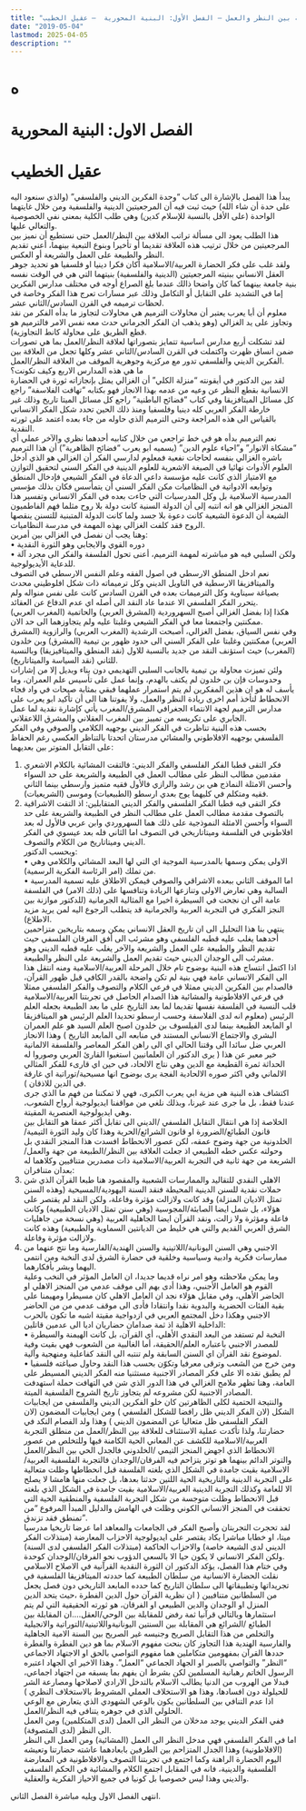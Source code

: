 ```yaml
---
title: "المدخل التاريخي البديل للعلاقة بين النظر والعمل – الفصل الأول: البنية المحورية  – عقيل الخطيب"
date: "2019-05-04"
lastmod: 2025-04-05
description: ""
---
```

# **ه**

# **الفصل الاول: البنية المحورية**

# عقيل الخطيب

يبدأ هذا الفصل بالإشارة الى كتاب “وحدة الفكرين الديني والفلسفي” (والذي سنعود اليه على حدة أن شاء الله) حيث ثبت فيه أن المرجعيتين الدينية والفلسفية ومن خلال غايتهما الواحدة (على الأقل بالنسبة للإسلام كدين) وهي طلب الكلية بمعنى نفي الخصوصية والتعالي عليها.   
هذا الطلب يعود الى مسألة تراتب العلاقة بين النظر/العمل حتى نستطيع أن نميز بين المرجعيتين من خلال ترتيب هذه العلاقة تقديما أو تأخيرا وبنوع التبعية بينهما، أعني تقديم النظر والطبيعة على العمل والشريعة أو العكس.  
ولقد غلب على فكر الحضارة العربية/الاسلامية أكان فكرا دينيا او فلسفيا هو تحديد جوهر العقل الانساني ببنيته المرجعيتين (الدينية والفلسفية) بنيتهما التي هي في الوقت نفسه بنية جامعة بينهما كما كان واضحا ذالك عندما بلغ الصراع أوجه في مختلف مدارس الفكرين إما في التشديد على التقابل أو التكامل وذلك عبر مسارات تعرج هذا الفكر وخاصة في لحظات ترميمه في القرن السادس/الثاني عشر.  
معلوم أن أبا يعرب يعتبر أن محاولات الترميم هي محاولات لتجاوز ما بدأه الفكر من نقد وتجاوز على يد الغزالي (وهو يذهب ان الفكر الجرماني حدث معه نفس الامر فالترميم هو قطع الطريق على محاولة كانط التجاوزية).  
لقد تشكلت أربع مدارس اساسية تتمايز بتصوراتها لعلاقة النظر/العمل بما هي تصورات ضمن انساق ظهرت واكتملت في القرن السادس/الثاني عشر وكلها تجعل من العلاقة بين الفكرين الديني والفلسفي تدور مع مركزية وجوهرية الموقف من العلاقة النظر/العمل.  
ما هي هذه المدارس الاربع وكيف تكونت؟  
لقد بين الدكتور في أيقونته “منزلة الكلي” أن الغزالي يمثل بإنجازاته ثورة في الحضارة الانسانية بقطع النظر عن وعيه من عدمه بهذا الانجاز فهو بكتابه “تهافت الفلاسفة” راجع كل مسائل الميتافزيقا وفي كتاب “فضائح الباطنية” راجع كل مسائل الميتا تاريخ وذلك غير خارطة الفكر العربي كله دينيا وفلسفيا ومنذ ذلك الحين تحدد شكل الفكر الانساني بالقياس الى هذه المراجعة وحتى الترميم الذي حاوله من جاء بعده اعتمد على ثورته النقدية.   
نعم الترميم بدأه هو في خط تراجعي من خلال كتابيه أحدهما نظري والآخر عملي أي “مشكاة الانوار” و”احياء علوم الدين” (يسميه ابو يعرب “فضائح الظاهرية”) أن هذا الترميم باشره الغزالي بنفسه لحاجات نفعية فمعلوم لدارسي الفكر أن الغزالي هو الذي أدخل العلوم الأدوات نهائيا في الصيغة الاشعرية للعلوم الدينية في الفكر السني لتحقيق التوازن مع الامتياز الذي كانت عليه مؤسسة داعي الدعاة في الفكر الشيعي فإدخال المنطق وتوابعه الادواتية في النظاميات مكن الفكر السني أن يتمأسس فكان بذلك مؤسس المدرسية الاسلامية بل وكل المدرسيات التي جاءت بعده في الفكر الانساني وتفسير هذا المنجز الغزالي هو انه انتبه إلى أن الدولة السنية كانت دولة بلا روح مثلما فهم الفاطميون الشيعة أن الدعوة الشيعية كانت دعوة بلا جسد ولما كانت الدولة المتبنية للتسنن ينقصها الروح فقد كلفت الغزالي بهذه المهمة في مدرسة النظاميات.   
وهنا يجب أن نفصل في الغزالي بين أمرين:   
• دوره القوي والايجابي وهو الثورة النقدية   
• ولكن السلبي فيه هو مباشرته لمهمة الترميم، أعنى تحول الفلسفة والفكر الى مجرد آلة للدعاية الأيديولوجية.   
نعم ادخل المنطق الارسطي في اصول الفقه وعلم النفس الارسطي في التصوف والميتافزيقا الارسطية في التاويل الديني وكل ترميماته ذات شكل افلوطيني محدث بصياغة سيناوية وكل الترميمات بعده في القرن السادس كانت على نفس منواله ولم يتحرر الفكر الفلسفي الا عندما عاد النقد الى أصله اي عدم الدفاع عن العقائد.  
هكذا إذا بفضل الغزالي أصبح السهروردية (المشرق العربي) والحاتمية (المغرب العربي) ممكنتين واجتمعتا معا في الفكر الشيعي وغلبتا عليه ولم يتجاوزهما الى حد الان.  
وفي نفس السياق، بفضل الغزالي، أصبحت الرشدية (المغرب العربي) والرازوية (المشرق العربي) ممكنتين وغلبتا على الفكر السني الى حدود ظهور بن تيمية (المشرق) وبن خلدون (المغرب) حيث استؤنف النقد من جديد بالنسبة للاول (نقد المنطق والميتافيزيقا) وبالنسبة للثاني (نقد السياسة والميتاتاريخ).   
ولئن تميزت محاولة بن تيمية بالجانب السلبي التهديمي دون بناء وبديل إلا من إشارات وحدوسات فإن بن خلدون لم يكتف بالهدم، وإنما عمل على تأسيس علم العمران، وما يأسف له هو ان هذين المفكرين لم يتم استمرار عملهما فبقي بمثابة صيحات في واد فجاء الانحطاط لتأخذ أمم اخرى ريادة النظر والعمل، ولا يفوتنا هنا الى أن تأكيد ابو يعرب على مدارس الترميم لجهة الانتماء الجغرافي المشرق/المغرب يأتي كإشارة نقدية لما عمل الجابري على تكريسه من تمييز بين المغرب العقلاني والمشرق اللاعقلاني.  
بحسب هذه البنية تناظرت في الفكر الديني بوجهيه الكلامي والصوفي وفي الفكر الفلسفي بوجهيه الافلاطوني والمشائي مدرستان اتحدتا بالتناظر العكسي رغم الحفاظ على التقابل المتوتر بين بعديهما:  
1. فكر التقى قطبا الفكر الفلسفي والفكر الديني: فالتقت المشائية بالكلام الاشعري مقدمين مطالب النظر على مطالب العمل في الطبيعة والشريعة على حد السواء وأحسن الامثلة النماذج هي بن رشد والرازي فالأول فقيه متميز وارسطي بينما الثاني فقيه ومتكلم في كليهما يوج بعدي ارسطو (الطبيعيات) وموسى (الشريعيات).  
2. فكر التقى فيه قطبا الفكر الفلسفي والفكر الديني المتقابلين: اذ التقت الاشراقية بالتصوف مقدمة مطالب العمل على مطالب النظر في الطبيعة والشريعة على حد السواء وأحسن الامثلة النموذجية على ذلك هما السهروردي وابن عربي فالأول له بعد افلاطوني في الفلسفة وميتاتاريخي في التصوف اما الثاني فله بعد عيسوي في الفكر الديني وميتاتاريخ من الكلام والتصوف.  
وبحسب الدكتور:   
• الاولى يمكن وسمها بالمدرسية الموجبة اي التي لها البعد المشائي والكلامي وهي من تملك (امر الرئاسة الفكرية الرسمية).  
• اما الموقف الثاني ببعده الاشراقي والصوفي فيمكن الاطلاق عليه تسمية المدرسية السالبة وهي تعارض الاولى وتنازعها الريادة وتنافسها على (ذلك الامر) في الفلسفة عامة الى ان نجحت في السيطرة اخيرا مع المثالية الجرمانية (للدكتور موازنة بين النجز الفكري في التجربة العربية والجرمانية قد يتطلب الرجوع اليه لمن يريد مزيد الاطلاع).  
ينتهي بنا هذا التحليل الى ان تاريخ العقل الانساني يمكن وسمه بتاريخين متزاحمين أحدهما يغلب عليه قطبه الفلسفي وهو مشرئب الى أفق الفرقان الفلسفي حيث تقديم النظر والطبيعة على العمل والشريعة والآخر يغلب عليه قطبه الديني وهو مشرئب الى الوجدان الديني حيث تقديم العمل والشريعة على النظر والطبيعة.  
اذا اكتمل انتساج هذه البنية بوضوح تام خلال المرحلة العربية/الاسلامية ومنه انتقل هذا الى الفكر الانساني عامة فهي بنية لم تكن واضحة بالقدر الكافي قبل ظهور القرآن، فالصدام بين الفكرين الديني ممثلا في فرعي الكلام والتصوف والفكر الفلسفي ممثلا في فرعي الافلاطونية والمشائية هذا الصدام الحاصل في تجربتنا العربية/الاسلامية قلب النسبة في الفلسفة نفسها تقديما لما بعد التاريخ على ما بعد الطبيعة بجعله العلم الرئيس (معلوم انه لدى الفلاسفة وحسب ارسطو تحديدا العلم الرئيس هو الميتافزيقا او المابعد الطبيعة بينما لدى الفيلسوف بن خلدون اصبح العلم السيد هو علم العمران البشري والاجتماع الانساني المستند في منابعه الى المابعد التاريخ ) وهذا الانجاز العربي ضل سائدا الى وقتنا الحالي اي الى راهن الفكر المعاصر والفلسفة الالمانية خير معبر عن هذا ( يرى الدكتور ان العلمانيين استغبوا القارئ العربي وصوروا له الحداثة ثمرة القطيعة مع الدين وهي نتاج الالحاد، في حين اي قارىء للفكر المثالي الالماني وفي اكثر صوره الالحادية الفجة يرى بوضوح انها مسيحية/توراتية اي غارقة في الدين للاذقان ).  
اكتشاف هذه البنية هي مزية ابي يعرب الكبرى، فهي لا تمكننا من فهم ما الذي جرى عندنا فقط، بل ما جرى عند غيرنا، وبذلك نلغي من مواقفنا ايديولوجية أرواح الشعوب، وهي ايديولوجية العنصرية المقيتة.  
الخلاصة إذا هي انتقال التقابل الفلسفي /الديني الى تقابل أكثر عمقا هو التقابل بين قانون الطبائع/الضرورة او قانون الشرائع/الحرية وهذا كان وليد الثورة التيمية/الخلدونية من جهة وضوح عمقه، لكن عصور الانحطاط افسدت هذا المنجز النقدي بل وحولته عكس خطه الطبيعي اذ جعلت العلاقة بين النظر/الطبيعة من جهة والعمل/الشريعة من جهة ثانية في التجربة العربية/الاسلامية ذات مصدرين متنافيين وكلاهما له بعدان متنافران:  
1. الاهلي النقدي للتقاليد والممارسات الشعبية والمقصود هنا طبعا القرآن الذي شن حملات نقدية للسنن الدينية المحيطة فنقد السنة اليهودية/المسيحية (وهذه السنن تمثل الاديان المنزلة) وقد كانت ولازالت مؤثرة وفاعلة، ولكن النقد لم يقتصر على هؤلاء، بل شمل ايضا الصابئة/المجوسية (وهي سنن تمثل الاديان الطبيعية) وكانت فاعلة ومؤثرة ولا زالت، ونقد القرآن ايضا الجاهلية العربية (وهي نسخة من جاهليات الشرق العربي القديم والتي هي خليط من الديانتين السماوية والطبيعية) وهذه كانت ولازالت مؤثرة وفاعلة.  
2. الاجنبي وهي السنن اليونانية/اللاتينية والسنن الهندية/الفارسية وما نتج عنهما من ممارسات فكرية وادبية وسياسية وخلقية في حضارة الشرق لدى النخبة ومن انتمى اليهما وبشر بأفكارهما.  
وما يمكن ملاحظته وهو امر نراه قديما جديدا، ان العامل المؤثر في النخب وعلية القوم هو العامل الأجنبي، وهذا أدى بهم الى موقف عدمي من المنجز الاهلي او الحاضر الأهلي، وفي مقابل هؤلاء نجد ان العامل الاهلي كان مسيطرا ومهيمنا على بقية الفئات الحضرية والبدوية نقدا وانتقادا فأدى الى موقف عدمي من من الحاضر الاجنبي وهكذا دخل المجتمع العربي في ازدواجية مقيتة اشبه ما تكون بالحرب الداخلية الاهلية اذ ثمة صدامان حضاريان اديا الى عدمين قاتلين:  
• النخبة لم تستفد من البعد النقدي الأهلي، أي القرآن، بل كانت الهيمنة والسيطرة للمصدر الاجنبي باعتباره العلم/الحقيقة، أما الغالبية من الشعوب فهي بقيت وفية لموضوع نقد القرآن اي السنن السابقة ولم تنتبه الى النقد كفاعلية ومنهجية وآلية.  
• ومن خرج من الشعب وترقى معرفيا وتكوّن بحسب هذا النقد وحاول صياغته فلسفيا لم يطبق نقده الا على فكر المصادر الاجنبية مستثنيا منه الفكر الديني المسيطر على العامة، وهنا تظهر ملامح الغزالي في هذا الدور الذي شن في التهافت حملة استهدفت المصادر الاجنبية لكن مشروعه لم يتجاوز تاريخ الشروح الفلسفية الميتة.  
والنتيجة الحتمية لكلى الظاهرتين كان خلو الفكرين الديني والفلسفي من ايجابيات الشكل (لان الفكر الديني ظل رافضا للشكل الفلسفي ) ومن ايجابيات المضمون (لان الفكر الفلسفي ظل متعاليا عن المضمون الديني ) وهذا ولد الفصام النكد في حضارتنا، ولذا تأكدت عملية الاستئناف للعلاقة بين النظر/العمل من منطلق التجربة العربية/الاسلامية للكشف عن المعاني الحية الكامنة فيها وللتخلص من عصور الانحطاط الذي اجهض المنجز التيمي /الخلدوني فالجدل الحي بين النظر/العمل والتوتر الدائم بينهما هو توتر يتزاحم فيه الفرقان/الوجدان فالتجربة الفلسفية العربية/الاسلامية بقيت جامدة في الشكل الذي بلغته الفلسفة قبل انحطاطها وظلت متعالية على التجربة الدينية والتاريخية الحية اللتين حدثتا بعدها، بل جعلت منها هامشا لا يصلح الا للعامة وكذلك التجربة الدينية العربية/الاسلامية بقيت جامدة في الشكل الذي بلغته قبل الانحطاط وظلت متوجسة من شكل التجربة الفلسفية والمنطقية الحية التي تحققت في المنجز الانساني الكوني وظلت في الهامش والدليل المبدأ المرفوع “من تمنطق فقد تزندق”.   
لقد تحجرت التجربتان وأصبح الفكر في الجامعات والمعاهد اما عرضا تاريخيا مدرسيا ميتا، او خطابا مباشرا يكاد يقتصر على ايديولوجية الاحزاب المعارضة (مبتذلات الفكر الديني لدى الشيعة خاصة) والاحزاب الحاكمة (مبتذلات الفكر الفلسفي لدى السنة) ولكن الفكر الانساني لا يكون حيا الا بالسعي الدؤوب نحو الفرقان/الوجدان كوحدة.  
وفي ختام هذا الفصل، يؤكد الدكتور ان الثورة النقدية القرآنية في الاصلاح الاسلامي نقلت الحضارة الانسانية من سلطان الطبيعة كما حددته الميتافزيقا الفلسفية في تجريداتها وتطبيقاتها الى سلطان التاريخ كما حدده المابعد التاريخي دون فصل يجعل من السلطانين متنافيين ( ان نظرية القرآن حول الدين الفطرة ،حيث يتحد الدين المنزل او الوجدان والدين الطبيعي او الفرقان، هو ثورته الحقيقية التي لم يتم استثمارها وبالتالي قرآنيا ثمة رفض للمقابلة بين الوحي/العقل….ان المقابلة بين الطبائع /الشرائع هي المقابلة بين السنتين اليونانيةواللاتينية/التوراتية والانجيلية والتخلص من هذا التقابل الصريح وجنيسه غير الصريح بين السنة الامية الجاهلية والفارسية الهندية هذا التجاوز كان بنحت مفهوم الاسلام بما هو دين الفطرة والفطرة حددها القرآن بمفهومين متكاملين هما مفهوم التواصي بالحق او الاجتهاد الاجماعي “النظر” والتواصي بالصبر او الجهاد الجماعي “العمل”. وهذا الاخير اي الجهاد اعتبره الرسول الخاتم رهبانية المسلمين لكن بشرط ان يفهم بما يسبقه من اجتهاد اجماعي، فبدلا من الهروب من الدنيا يطالب الاسلام بالتدخل الارادي لاصلاحها ومصارعة الشر للحيلولة دون افسادها، وهذا هو الاستخلاف العملي المشروط بالاستخلاف النظري ) اذا عدم التنافي بين السلطانين يكون بالوعي الشهودي الذي يتعارض مع الوعي الحلولي الذي في جوهره يتنافى فيه النظر/العمل.  
ففي الفكر الديني يوجد مدخلان من النظر الى العمل (لدى المتكلمين) ومن العمل الى النظر (لدى المتصوفة).   
اما في الفكر الفلسفي فهي مدخل النظر الى العمل (المشائية) ومن العمل الى النظر (الافلاطونية) وهذا الجدل المتزاحم بين الطرفين بابعادهما عاشته حضارتنا وتعيشه اليوم الحضارة الراهنة وكما اجتمع في تجربتنا التصوف والافلاطونية في المعارضة الفلسفية والدينية، فانه في المقابل اجتمع الكلام والمشائية في الحكم الفلسفي والديني وهذا ليس خصوصيا بل كونيا في جميع الاحياز الفكرية والعقلية.

انتهى الفصل الاول ويليه مباشرة الفصل الثاني.

###
